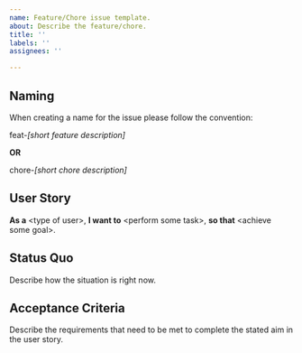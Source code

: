 ```yaml
---
name: Feature/Chore issue template.
about: Describe the feature/chore.
title: ''
labels: ''
assignees: ''

---
```


## Naming
When creating a name for the issue please follow the convention:

feat-*[short feature description]*

**OR**

chore-*[short chore description]*

## User Story
**As a** \<type of user\>, **I want to** \<perform some task\>, **so that** \<achieve some goal\>.

## Status Quo
Describe how the situation is right now.

## Acceptance Criteria
Describe the requirements that need to be met to complete the stated aim in the user story.

